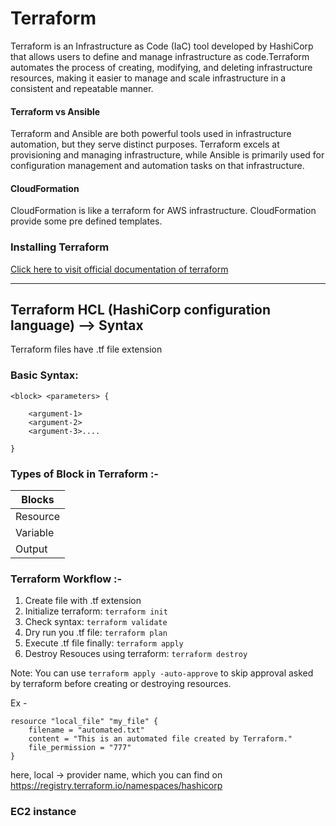 # Terraform
Terraform is an Infrastructure as Code (IaC) tool developed by HashiCorp that allows users to define and manage infrastructure as code.Terraform automates the process of creating, modifying, and deleting infrastructure resources, making it easier to manage and scale infrastructure in a consistent and repeatable manner. 

#### Terraform vs Ansible
Terraform and Ansible are both powerful tools used in infrastructure automation, but they serve distinct purposes. Terraform excels at provisioning and managing infrastructure, while Ansible is primarily used for configuration management and automation tasks on that infrastructure.

#### CloudFormation
CloudFormation is like a terraform for AWS infrastructure. CloudFormation provide some pre defined templates.

### Installing Terraform
[Click here to visit official documentation of terraform](https://developer.hashicorp.com/terraform/install)

---
## Terraform HCL (HashiCorp configuration language) --> Syntax
Terraform files have .tf file extension

### Basic Syntax:
```
<block> <parameters> {
    
    <argument-1>
    <argument-2>
    <argument-3>....
    
}
```

### Types of Block in Terraform :-

| Blocks   |
|----------|
| Resource |
| Variable |
| Output   |

### Terraform Workflow :-
1. Create file with .tf extension
2. Initialize terraform: `terraform init`
3. Check syntax: `terraform validate`
4. Dry run you .tf file: `terraform plan`
5. Execute .tf file finally: `terraform apply`
6. Destroy Resouces using terraform: `terraform destroy`

Note: You can use `terraform apply -auto-approve` to skip approval asked by terraform before creating or destroying resources.

Ex -
```
resource "local_file" "my_file" {
    filename = "automated.txt"
    content = "This is an automated file created by Terraform."
    file_permission = "777"
}
```

here, 
    local -> provider name, which you can find on https://registry.terraform.io/namespaces/hashicorp


### EC2 instance